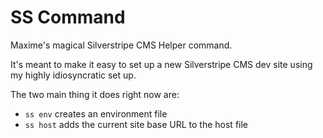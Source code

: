 # SS Command
Maxime's magical Silverstripe CMS Helper command.

It's meant to make it easy to set up a new Silverstripe CMS dev site using my highly idiosyncratic set up.

The two main thing it does right now are:
- `ss env` creates an environment file
- `ss host` adds the current site base URL to the host file 
